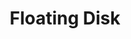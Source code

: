 ---
title: "Floating Disk"
permalink: /spells/floating-disk/
tags:
  - Spell
available_for:
  - Wizard
level: "1st Level"
school: "Conjuration"
range: "30 ft"
comp:
  - V
  - S
  - M
material: "a drop of mercury."
duration: "1 hour"
ritual: true
description: |
  This spell creates a circular, horizontal plane of force, 3 feet in diameter and 1 inch thick, that floats 3 feet above the ground in an unoccupied space of your choice that you can see within range. The disk remains for the duration, and can hold up to 500 pounds. If more weight is placed on it, the spell ends, and everything on the disk falls to the ground.

  The disk is immobile while you are within 20 feet of it. If you move more than 20 feet away from it, the disk follows you so that it remains within 20 feet of you. If can move across uneven terrain, up or down stairs, slopes and the like, but it can't cross an elevation change of 10 feet or more. For example, the disk can't move across a 10-foot-deep pit, nor could it leave such a pit if it was created at the bottom.

  If you move more than 100 feet away from the disk (typically because it can't move around an obstacle to follow you), the spell ends.
excerpt: "This spell creates a circular, horizontal plane of force, 3 feet in diameter and 1 inch thick, that floats 3 feet above the ground in an unoccupied space of your choice that you can see within range."
source: "Basic Rules"
---